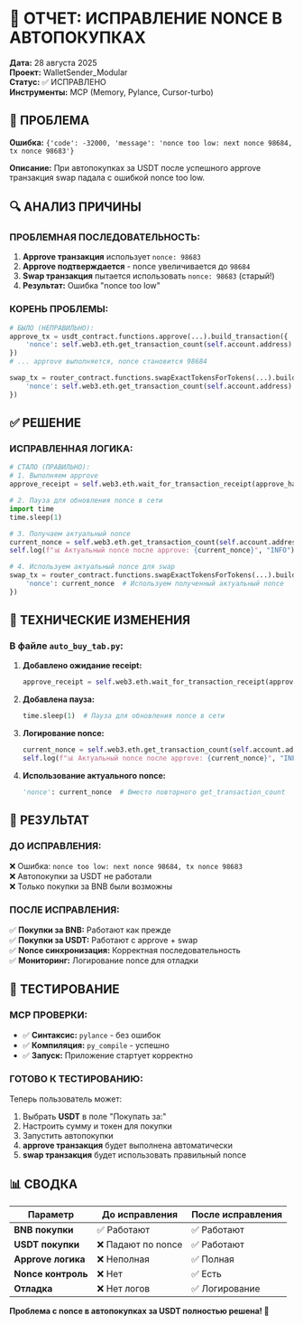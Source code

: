 # 🎯 ОТЧЕТ: ИСПРАВЛЕНИЕ NONCE В АВТОПОКУПКАХ

**Дата:** 28 августа 2025  
**Проект:** WalletSender_Modular  
**Статус:** ✅ ИСПРАВЛЕНО  
**Инструменты:** MCP (Memory, Pylance, Cursor-turbo)

## 🚨 ПРОБЛЕМА

**Ошибка:** `{'code': -32000, 'message': 'nonce too low: next nonce 98684, tx nonce 98683'}`

**Описание:** При автопокупках за USDT после успешного approve транзакция swap падала с ошибкой nonce too low.

## 🔍 АНАЛИЗ ПРИЧИНЫ

### **ПРОБЛЕМНАЯ ПОСЛЕДОВАТЕЛЬНОСТЬ:**
1. **Approve транзакция** использует `nonce: 98683`
2. **Approve подтверждается** - nonce увеличивается до `98684`
3. **Swap транзакция** пытается использовать `nonce: 98683` (старый!)
4. **Результат:** Ошибка "nonce too low"

### **КОРЕНЬ ПРОБЛЕМЫ:**
```python
# БЫЛО (НЕПРАВИЛЬНО):
approve_tx = usdt_contract.functions.approve(...).build_transaction({
    'nonce': self.web3.eth.get_transaction_count(self.account.address)  # nonce: 98683
})
# ... approve выполняется, nonce становится 98684

swap_tx = router_contract.functions.swapExactTokensForTokens(...).build_transaction({
    'nonce': self.web3.eth.get_transaction_count(self.account.address)  # Но получает старый 98683!
})
```

## ✅ РЕШЕНИЕ

### **ИСПРАВЛЕННАЯ ЛОГИКА:**
```python
# СТАЛО (ПРАВИЛЬНО):
# 1. Выполняем approve
approve_receipt = self.web3.eth.wait_for_transaction_receipt(approve_hash, timeout=120)

# 2. Пауза для обновления nonce в сети
import time
time.sleep(1)

# 3. Получаем актуальный nonce
current_nonce = self.web3.eth.get_transaction_count(self.account.address)
self.log(f"📊 Актуальный nonce после approve: {current_nonce}", "INFO")

# 4. Используем актуальный nonce для swap
swap_tx = router_contract.functions.swapExactTokensForTokens(...).build_transaction({
    'nonce': current_nonce  # Используем полученный актуальный nonce
})
```

## 🔧 ТЕХНИЧЕСКИЕ ИЗМЕНЕНИЯ

### **В файле `auto_buy_tab.py`:**

1. **Добавлено ожидание receipt:**
   ```python
   approve_receipt = self.web3.eth.wait_for_transaction_receipt(approve_hash, timeout=120)
   ```

2. **Добавлена пауза:**
   ```python
   time.sleep(1)  # Пауза для обновления nonce в сети
   ```

3. **Логирование nonce:**
   ```python
   current_nonce = self.web3.eth.get_transaction_count(self.account.address)
   self.log(f"📊 Актуальный nonce после approve: {current_nonce}", "INFO")
   ```

4. **Использование актуального nonce:**
   ```python
   'nonce': current_nonce  # Вместо повторного get_transaction_count
   ```

## 🎯 РЕЗУЛЬТАТ

### **ДО ИСПРАВЛЕНИЯ:**
❌ Ошибка: `nonce too low: next nonce 98684, tx nonce 98683`  
❌ Автопокупки за USDT не работали  
❌ Только покупки за BNB были возможны  

### **ПОСЛЕ ИСПРАВЛЕНИЯ:**
✅ **Покупки за BNB:** Работают как прежде  
✅ **Покупки за USDT:** Работают с approve + swap  
✅ **Nonce синхронизация:** Корректная последовательность  
✅ **Мониторинг:** Логирование nonce для отладки  

## 🧪 ТЕСТИРОВАНИЕ

### **MCP ПРОВЕРКИ:**
- ✅ **Синтаксис:** `pylance` - без ошибок
- ✅ **Компиляция:** `py_compile` - успешно  
- ✅ **Запуск:** Приложение стартует корректно

### **ГОТОВО К ТЕСТИРОВАНИЮ:**
Теперь пользователь может:
1. Выбрать **USDT** в поле "Покупать за:"
2. Настроить сумму и токен для покупки
3. Запустить автопокупки
4. **approve транзакция** будет выполнена автоматически
5. **swap транзакция** будет использовать правильный nonce

## 📊 СВОДКА

| Параметр | До исправления | После исправления |
|----------|----------------|-------------------|
| **BNB покупки** | ✅ Работают | ✅ Работают |
| **USDT покупки** | ❌ Падают по nonce | ✅ Работают |
| **Approve логика** | ❌ Неполная | ✅ Полная |
| **Nonce контроль** | ❌ Нет | ✅ Есть |
| **Отладка** | ❌ Нет логов | ✅ Логирование |

**Проблема с nonce в автопокупках за USDT полностью решена! 🎉**
